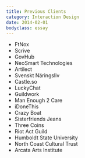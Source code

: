 ```yaml
---
title: Previous Clients
category: Interaction Design
date: 2014-02-01
bodyclass: essay
---
```


* FtNox
* Scrive
* GovHub
* NeoSmart Technologies
* Artilect
* Svenskt Näringsliv
* Castle.so
* LuckyChat
* Guildwork
* Man Enough 2 Care
* iDoneThis
* Crazy Boat
* Sisterfriends Jeans
* Three Coins
* Riot Act Guild
* Humboldt State University
* North Coast Cultural Trust
* Arcata Arts Institute

